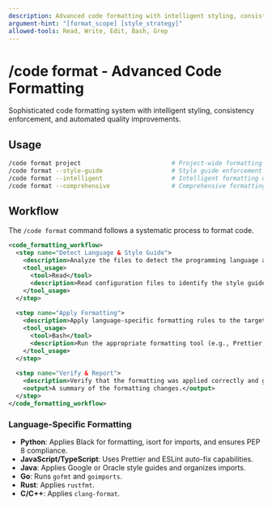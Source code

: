 ```yaml
---
description: Advanced code formatting with intelligent styling, consistency enforcement, and automated quality improvements
argument-hint: "[format_scope] [style_strategy]"
allowed-tools: Read, Write, Edit, Bash, Grep
---
```


# /code format - Advanced Code Formatting

Sophisticated code formatting system with intelligent styling, consistency enforcement, and automated quality improvements.

## Usage
```bash
/code format project                         # Project-wide formatting
/code format --style-guide                   # Style guide enforcement
/code format --intelligent                   # Intelligent formatting optimization
/code format --comprehensive                 # Comprehensive formatting and cleanup
```

## Workflow

The `/code format` command follows a systematic process to format code.

```xml
<code_formatting_workflow>
  <step name="Detect Language & Style Guide">
    <description>Analyze the files to detect the programming language and any project-specific style guide configurations (e.g., `.prettierrc`, `pyproject.toml`).</description>
    <tool_usage>
      <tool>Read</tool>
      <description>Read configuration files to identify the style guide.</description>
    </tool_usage>
  </step>
  
  <step name="Apply Formatting">
    <description>Apply language-specific formatting rules to the target files, fixing indentation, sorting imports, and enforcing the detected style guide.</description>
    <tool_usage>
      <tool>Bash</tool>
      <description>Run the appropriate formatting tool (e.g., Prettier, Black, gofmt) on the target files.</description>
    </tool_usage>
  </step>
  
  <step name="Verify & Report">
    <description>Verify that the formatting was applied correctly and generate a report summarizing the changes made.</description>
    <output>A summary of the formatting changes.</output>
  </step>
</code_formatting_workflow>
```

### Language-Specific Formatting
- **Python**: Applies Black for formatting, isort for imports, and ensures PEP 8 compliance.
- **JavaScript/TypeScript**: Uses Prettier and ESLint auto-fix capabilities.
- **Java**: Applies Google or Oracle style guides and organizes imports.
- **Go**: Runs `gofmt` and `goimports`.
- **Rust**: Applies `rustfmt`.
- **C/C++**: Applies `clang-format`.